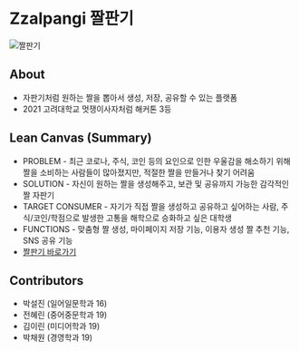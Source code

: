# Zzalpangi 짤판기
![짤판기](https://user-images.githubusercontent.com/75147564/174707651-9c6dbf19-82ac-4293-b30d-b8ba25c33b24.png)

## About
- 자판기처럼 원하는 짤을 뽑아서 생성, 저장, 공유할 수 있는 플랫폼
- 2021 고려대학교 멋쟁이사자처럼 해커톤 3등

## Lean Canvas (Summary)
- PROBLEM - 최근 코로나, 주식, 코인 등의 요인으로 인한 우울감을 해소하기 위해 짤을 소비하는 사람들이 많아졌지만, 적절한 짤을 만들거나 찾기 어려움
- SOLUTION - 자신이 원하는 짤을 생성해주고, 보관 및 공유까지 가능한 감각적인 짤 자판기
- TARGET CONSUMER - 자기가 직접 짤을 생성하고 공유하고 싶어하는 사람, 주식/코인/학점으로 발생한 고통을 해학으로 승화하고 싶은 대학생
- FUNCTIONS - 맞춤형 짤 생성, 마이페이지 저장 기능, 이용자 생성 짤 추천 기능, SNS 공유 기능
- [짤판기 바로가기](https://zzalpangi.herokuapp.com/)

## Contributors
- 박설진 (일어일문학과 16)
- 전혜린 (중어중문학과 19)
- 김이린 (미디어학과 19)
- 박채원 (경영학과 19)
